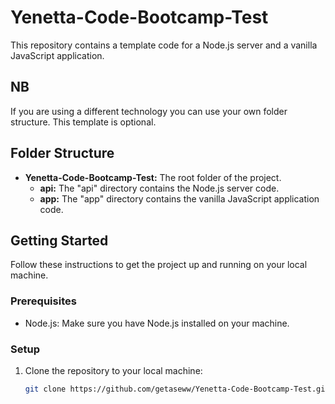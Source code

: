 # Yenetta-Code-Bootcamp-Test

This repository contains a template code for a Node.js server and a vanilla JavaScript application. 

## NB 

If you are using a different technology you can use your own folder structure. This template is optional.

## Folder Structure

- **Yenetta-Code-Bootcamp-Test:** The root folder of the project.
  - **api:** The "api" directory contains the Node.js server code.
  - **app:** The "app" directory contains the vanilla JavaScript application code.

## Getting Started

Follow these instructions to get the project up and running on your local machine.

### Prerequisites

- Node.js: Make sure you have Node.js installed on your machine.

### Setup

1. Clone the repository to your local machine:

   ```sh
   git clone https://github.com/getaseww/Yenetta-Code-Bootcamp-Test.git
